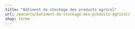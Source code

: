 ```yaml
---
title: "Bâtiment de stockage des produits agricol"
url: /macenta/batiment-de-stockage-des-produits-agricol/
shop: ferme
---
```

